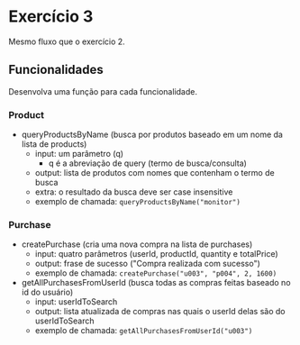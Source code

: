 # Exercício 3
Mesmo fluxo que o exercício 2.<br>

## Funcionalidades
Desenvolva uma função para cada funcionalidade.

### Product
- queryProductsByName (busca por produtos baseado em um nome da lista de products)
    - input: um parâmetro (q)
        - q é a abreviação de query (termo de busca/consulta)
    - output: lista de produtos com nomes que contenham o termo de busca
    - extra: o resultado da busca deve ser case insensitive
    - exemplo de chamada:
        ```queryProductsByName("monitor")```

### Purchase
- createPurchase (cria uma nova compra na lista de purchases)
    - input: quatro parâmetros (userId, productId, quantity e totalPrice)
    - output: frase de sucesso ("Compra realizada com sucesso")
    - exemplo de chamada:
        ```createPurchase("u003", "p004", 2, 1600)```
- getAllPurchasesFromUserId (busca todas as compras feitas baseado no id do usuário)
    - input: userIdToSearch
    - output: lista atualizada de compras nas quais o userId delas são do userIdToSearch
    - exemplo de chamada:
        ```getAllPurchasesFromUserId("u003")```
